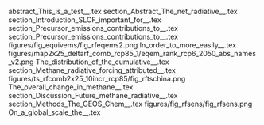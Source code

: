 abstract_This_is_a_test__.tex
section_Abstract_The_net_radiative__.tex
section_Introduction_SLCF_important_for__.tex
section_Precursor_emissions_contributions_to__.tex
section_Precursor_emissions_contributions_to__.tex
figures/fig_equivems/fig_rfeqems2.png
In_order_to_more_easily__.tex
figures/map2x25_deltarf_comb_rcp85_1/eqem_rank_rcp6_2050_abs_names_v2.png
The_distribution_of_the_cumulative__.tex
section_Methane_radiative_forcing_attributed__.tex
figures/ts_rfcomb2x25_10incr_rcp85/fig_rftschina.png
The_overall_change_in_methane__.tex
section_Discussion_Future_methane_radiative__.tex
section_Methods_The_GEOS_Chem__.tex
figures/fig_rfsens/fig_rfsens.png
On_a_global_scale_the__.tex